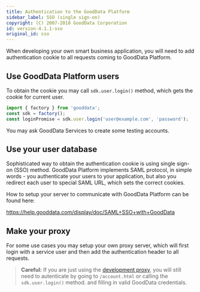 ```yaml
---
title: Authentication to the GoodData Platform
sidebar_label: SSO (single sign-on)
copyright: (C) 2007-2018 GoodData Corporation
id: version-4.1.1-sso
original_id: sso
---
```


When developing your own smart business application, you will need to add authentication cookie to all requests coming
to GoodData Platform. 

<!-- INTERNAL GDC NOTE:
    If you need public access, you may use proxy method below. 
    GoodData Platform doesn't support public acces, but there is 
    a possibility to supply access token via URI. 
    (But it is not supported by UI SDK.)  
 -->

## Use GoodData Platform users
To obtain the cookie you may call `sdk.user.login()` method, which gets the cookie for current user.
```js
import { factory } from 'gooddata';
const sdk = factory();
const loginPromise = sdk.user.login('user@example.com', 'password');
```

You may ask GoodData Services to create some testing accounts.  

## Use your user database
Sophisticated way to obtain the authentication cookie is using single sign-on (SSO) method. 
GoodData Platform implements SAML protocol, in simple words - 
you authenticate your users to your application, but also you redirect each user to special SAML URL, which sets the correct cookies.  

How to setup your server to communicate with GoodData Platform can be found here:

https://help.gooddata.com/display/doc/SAML+SSO+with+GoodData

## Make your proxy
For some use cases you may setup your own proxy server, which will first login with a service user 
and then add the authentication header to all requests.

> **Careful:** If you are just using the [development proxy](cors.md#on-your-local-dev-machine), 
you will still need to autenticate by going to `/account.html` or calling the `sdk.user.login()` method. 
and filling in valid GoodData credentials.  

